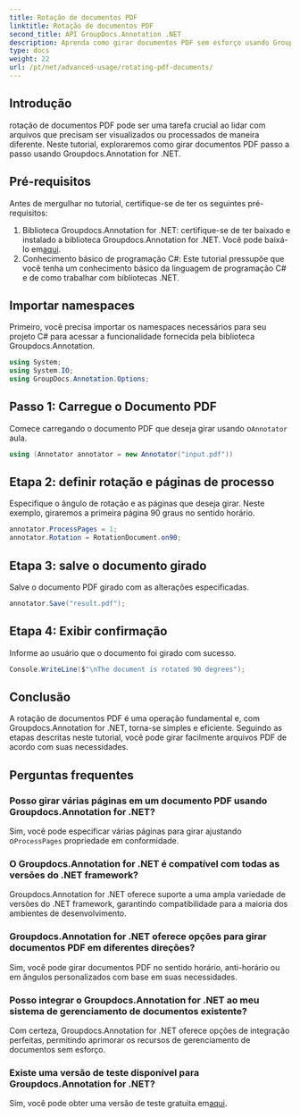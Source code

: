 ```yaml
---
title: Rotação de documentos PDF
linktitle: Rotação de documentos PDF
second_title: API GroupDocs.Annotation .NET
description: Aprenda como girar documentos PDF sem esforço usando Groupdocs.Annotation for .NET. Melhore a eficiência do gerenciamento de documentos.
type: docs
weight: 22
url: /pt/net/advanced-usage/rotating-pdf-documents/
---
```

## Introdução
rotação de documentos PDF pode ser uma tarefa crucial ao lidar com arquivos que precisam ser visualizados ou processados de maneira diferente. Neste tutorial, exploraremos como girar documentos PDF passo a passo usando Groupdocs.Annotation for .NET.
## Pré-requisitos
Antes de mergulhar no tutorial, certifique-se de ter os seguintes pré-requisitos:
1.  Biblioteca Groupdocs.Annotation for .NET: certifique-se de ter baixado e instalado a biblioteca Groupdocs.Annotation for .NET. Você pode baixá-lo em[aqui](https://releases.groupdocs.com/annotation/net/).
2. Conhecimento básico de programação C#: Este tutorial pressupõe que você tenha um conhecimento básico da linguagem de programação C# e de como trabalhar com bibliotecas .NET.

## Importar namespaces
Primeiro, você precisa importar os namespaces necessários para seu projeto C# para acessar a funcionalidade fornecida pela biblioteca Groupdocs.Annotation.
```csharp
using System;
using System.IO;
using GroupDocs.Annotation.Options;
```
## Passo 1: Carregue o Documento PDF
 Comece carregando o documento PDF que deseja girar usando o`Annotator` aula.
```csharp
using (Annotator annotator = new Annotator("input.pdf"))
```
## Etapa 2: definir rotação e páginas de processo
Especifique o ângulo de rotação e as páginas que deseja girar. Neste exemplo, giraremos a primeira página 90 graus no sentido horário.
```csharp
annotator.ProcessPages = 1;
annotator.Rotation = RotationDocument.on90;
```
## Etapa 3: salve o documento girado
Salve o documento PDF girado com as alterações especificadas.
```csharp
annotator.Save("result.pdf");
```
## Etapa 4: Exibir confirmação
Informe ao usuário que o documento foi girado com sucesso.
```csharp
Console.WriteLine($"\nThe document is rotated 90 degrees");
```

## Conclusão
A rotação de documentos PDF é uma operação fundamental e, com Groupdocs.Annotation for .NET, torna-se simples e eficiente. Seguindo as etapas descritas neste tutorial, você pode girar facilmente arquivos PDF de acordo com suas necessidades.
## Perguntas frequentes
### Posso girar várias páginas em um documento PDF usando Groupdocs.Annotation for .NET?
 Sim, você pode especificar várias páginas para girar ajustando o`ProcessPages` propriedade em conformidade.
### O Groupdocs.Annotation for .NET é compatível com todas as versões do .NET framework?
Groupdocs.Annotation for .NET oferece suporte a uma ampla variedade de versões do .NET framework, garantindo compatibilidade para a maioria dos ambientes de desenvolvimento.
### Groupdocs.Annotation for .NET oferece opções para girar documentos PDF em diferentes direções?
Sim, você pode girar documentos PDF no sentido horário, anti-horário ou em ângulos personalizados com base em suas necessidades.
### Posso integrar o Groupdocs.Annotation for .NET ao meu sistema de gerenciamento de documentos existente?
Com certeza, Groupdocs.Annotation for .NET oferece opções de integração perfeitas, permitindo aprimorar os recursos de gerenciamento de documentos sem esforço.
### Existe uma versão de teste disponível para Groupdocs.Annotation for .NET?
 Sim, você pode obter uma versão de teste gratuita em[aqui](https://releases.groupdocs.com/).